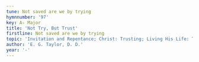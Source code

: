 ```yaml
---
tune: Not saved are we by trying
hymnnumber: '97'
key: A♭ Major
title: 'Not Try, But Trust'
firstline: Not saved are we by trying
topic: 'Invitation and Repentance; Christ: Trusting; Living His Life: Trusting'
author: 'E. G. Taylor, D. D.'
year: '-'
---
```

